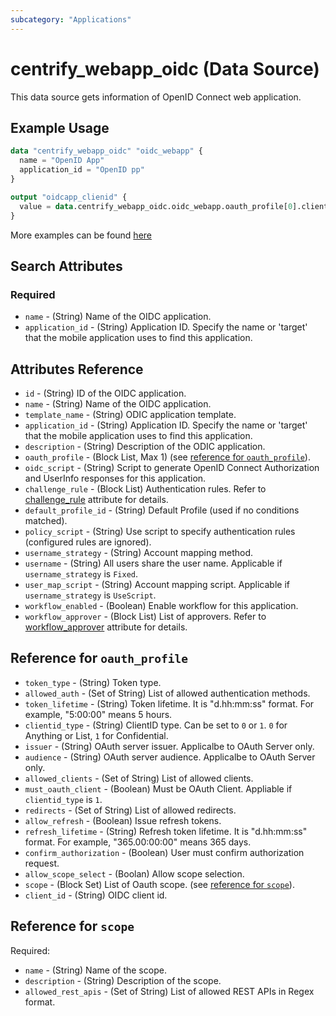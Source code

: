 ```yaml
---
subcategory: "Applications"
---
```


# centrify_webapp_oidc (Data Source)

This data source gets information of OpenID Connect web application.

## Example Usage

```terraform
data "centrify_webapp_oidc" "oidc_webapp" {
  name = "OpenID App"
  application_id = "OpenID pp"
}

output "oidcapp_clienid" {
  value = data.centrify_webapp_oidc.oidc_webapp.oauth_profile[0].client_id
}
```

More examples can be found [here](https://github.com/marcozj/terraform-provider-centrifyvault/tree/main/examples/centrify_webapp_oidc)

## Search Attributes

### Required

- `name` - (String) Name of the OIDC application.
- `application_id` - (String) Application ID. Specify the name or 'target' that the mobile application uses to find this application.

## Attributes Reference

- `id` - (String) ID of the OIDC application.
- `name` - (String) Name of the OIDC application.
- `template_name` - (String) ODIC application template.
- `application_id` - (String) Application ID. Specify the name or 'target' that the mobile application uses to find this application.
- `description` - (String) Description of the ODIC application.
- `oauth_profile` - (Block List, Max 1) (see [reference for `oauth_profile`](#reference-for-oauth_profile)).
- `oidc_script` - (String) Script to generate OpenID Connect Authorization and UserInfo responses for this application.
- `challenge_rule` - (Block List) Authentication rules. Refer to [challenge_rule](./attribute_challengerule.md) attribute for details.
- `default_profile_id` - (String) Default Profile (used if no conditions matched).
- `policy_script` - (String) Use script to specify authentication rules (configured rules are ignored).
- `username_strategy` - (String) Account mapping method.
- `username` - (String) All users share the user name. Applicable if `username_strategy` is `Fixed`.
- `user_map_script` - (String) Account mapping script. Applicable if `username_strategy` is `UseScript`.
- `workflow_enabled` - (Boolean) Enable workflow for this application.
- `workflow_approver` - (Block List) List of approvers. Refer to [workflow_approver](./attribute_workflow_approver.md) attribute for details.

## Reference for `oauth_profile`

- `token_type` - (String) Token type.
- `allowed_auth` - (Set of String) List of allowed authentication methods.
- `token_lifetime` - (String) Token lifetime. It is "d.hh:mm:ss" format. For example, "5:00:00" means 5 hours.
- `clientid_type` - (String) ClientID type. Can be set to `0` or `1`. `0` for Anything or List, `1` for Confidential.
- `issuer` - (String) OAuth server issuer. Applicalbe to OAuth Server only.
- `audience` - (String) OAuth server audience. Applicalbe to OAuth Server only.
- `allowed_clients` - (Set of String) List of allowed clients.
- `must_oauth_client` - (Boolean) Must be OAuth Client. Appliable if `clientid_type` is `1`.
- `redirects` - (Set of String) List of allowed redirects.
- `allow_refresh` - (Boolean) Issue refresh tokens.
- `refresh_lifetime` - (String) Refresh token lifetime. It is "d.hh:mm:ss" format. For example, "365.00:00:00" means 365 days.
- `confirm_authorization` - (Boolean) User must confirm authorization request.
- `allow_scope_select` - (Boolan) Allow scope selection.
- `scope` - (Block Set) List of Oauth scope. (see [reference for `scope`](#reference-for-scope)).
- `client_id` - (String) OIDC client id.

## Reference for `scope`

Required:

- `name` - (String) Name of the scope.
- `description` - (String) Description of the scope.
- `allowed_rest_apis` - (Set of String) List of allowed REST APIs in Regex format.
